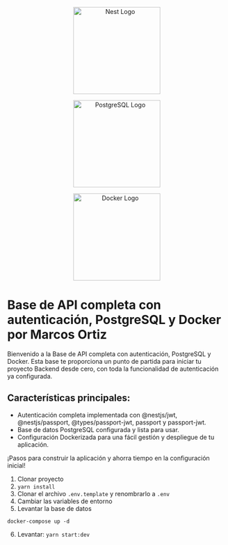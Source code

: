 
<p align="center">
  <a href="http://nestjs.com/" target="blank"><img src="https://nestjs.com/img/logo-small.svg" width="200" alt="Nest Logo" /></a>
 
</p>

<p align="center">
  <a href="https://www.postgresql.org/" target="blank"><img src="https://marketplace.workiva.com/sites/marketplace/files/images/logos/postgre-sql-logo-16-7-en.svg" width="200" alt="PostgreSQL Logo" /></a>
</p>

<p align="center">
  <a href="https://www.docker.com/" target="blank"><img src="url_de_la_imagen_docker" width="200" alt="Docker Logo" /></a>
</p>


# Base de API completa con autenticación, PostgreSQL y Docker por Marcos Ortiz

Bienvenido a la Base de API completa con autenticación, PostgreSQL y Docker. Esta base te proporciona un punto de partida para iniciar tu proyecto Backend desde cero, con toda la funcionalidad de autenticación ya configurada.

## Características principales:

- Autenticación completa implementada con @nestjs/jwt, @nestjs/passport, @types/passport-jwt, passport y passport-jwt.
- Base de datos PostgreSQL configurada y lista para usar.
- Configuración Dockerizada para una fácil gestión y despliegue de tu aplicación.

¡Pasos para construir la aplicación y ahorra tiempo en la configuración inicial!

</p>


1. Clonar proyecto
2. `yarn install`
3. Clonar el archivo `.env.template` y renombrarlo a `.env`
4. Cambiar las variables de entorno
5. Levantar la base de datos

```
docker-compose up -d
```

6. Levantar: `yarn start:dev`
